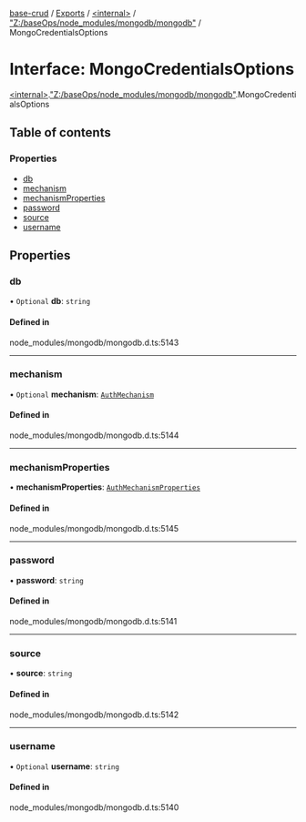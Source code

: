 [base-crud](../README.md) / [Exports](../modules.md) / [\<internal\>](../modules/internal_.md) / ["Z:/baseOps/node\_modules/mongodb/mongodb"](../modules/internal_._Z__baseOps_node_modules_mongodb_mongodb_.md) / MongoCredentialsOptions

# Interface: MongoCredentialsOptions

[\<internal\>](../modules/internal_.md).["Z:/baseOps/node\_modules/mongodb/mongodb"](../modules/internal_._Z__baseOps_node_modules_mongodb_mongodb_.md).MongoCredentialsOptions

## Table of contents

### Properties

- [db](internal_._Z__baseOps_node_modules_mongodb_mongodb_.MongoCredentialsOptions.md#db)
- [mechanism](internal_._Z__baseOps_node_modules_mongodb_mongodb_.MongoCredentialsOptions.md#mechanism)
- [mechanismProperties](internal_._Z__baseOps_node_modules_mongodb_mongodb_.MongoCredentialsOptions.md#mechanismproperties)
- [password](internal_._Z__baseOps_node_modules_mongodb_mongodb_.MongoCredentialsOptions.md#password)
- [source](internal_._Z__baseOps_node_modules_mongodb_mongodb_.MongoCredentialsOptions.md#source)
- [username](internal_._Z__baseOps_node_modules_mongodb_mongodb_.MongoCredentialsOptions.md#username)

## Properties

### db

• `Optional` **db**: `string`

#### Defined in

node_modules/mongodb/mongodb.d.ts:5143

___

### mechanism

• `Optional` **mechanism**: [`AuthMechanism`](../modules/internal_._Z__baseOps_node_modules_mongodb_mongodb_.md#authmechanism)

#### Defined in

node_modules/mongodb/mongodb.d.ts:5144

___

### mechanismProperties

• **mechanismProperties**: [`AuthMechanismProperties`](internal_._Z__baseOps_node_modules_mongodb_mongodb_.AuthMechanismProperties.md)

#### Defined in

node_modules/mongodb/mongodb.d.ts:5145

___

### password

• **password**: `string`

#### Defined in

node_modules/mongodb/mongodb.d.ts:5141

___

### source

• **source**: `string`

#### Defined in

node_modules/mongodb/mongodb.d.ts:5142

___

### username

• `Optional` **username**: `string`

#### Defined in

node_modules/mongodb/mongodb.d.ts:5140
